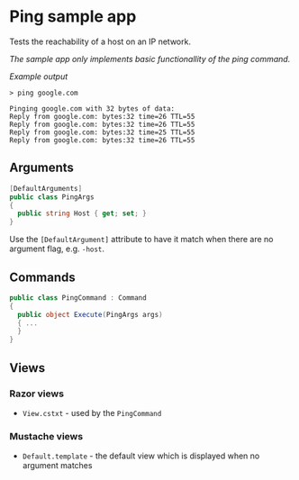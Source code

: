 # Ping sample app
Tests the reachability of a host on an IP network.

*The sample app only implements basic functionallity of the ping command.*

*Example output*
```
> ping google.com

Pinging google.com with 32 bytes of data:
Reply from google.com: bytes:32 time=26 TTL=55
Reply from google.com: bytes:32 time=26 TTL=55
Reply from google.com: bytes:32 time=25 TTL=55
Reply from google.com: bytes:32 time=26 TTL=55

```

## Arguments
```C#
[DefaultArguments]
public class PingArgs
{
  public string Host { get; set; }
}
```
Use the ```[DefaultArgument]``` attribute to have it match when there are no argument flag, e.g. ```-host```.

## Commands
```C#
public class PingCommand : Command
{
  public object Execute(PingArgs args)
  { ...
  }
}
```

## Views
### Razor views
 * ```View.cstxt``` - used by the ```PingCommand```

### Mustache views
 * ```Default.template``` - the default view which is displayed when no argument matches

